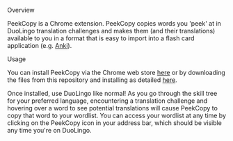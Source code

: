 Overview

PeekCopy is a Chrome extension. PeekCopy copies words you 'peek' at in DuoLingo translation challenges and makes them (and their translations) available to you in a format that is easy to import into a flash card application (e.g. [Anki](http://ankisrs.net/)).

Usage

You can install PeekCopy via the Chrome web store [here](#) or by downloading the files from this repository and installing as detailed [here](http://superuser.com/a/247654).

Once installed, use DuoLingo like normal! As you go through the skill tree for your preferred language, encountering a translation challenge and hovering over a word to see potential translations will cause PeekCopy to copy that word to your wordlist. You can access your wordlist at any time by clicking on the PeekCopy icon in your address bar, which should be visible any time you're on DuoLingo.